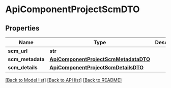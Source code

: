 # ApiComponentProjectScmDTO

## Properties
Name | Type | Description | Notes
------------ | ------------- | ------------- | -------------
**scm_url** | **str** |  | [optional] 
**scm_metadata** | [**ApiComponentProjectScmMetadataDTO**](ApiComponentProjectScmMetadataDTO.md) |  | [optional] 
**scm_details** | [**ApiComponentProjectScmDetailsDTO**](ApiComponentProjectScmDetailsDTO.md) |  | [optional] 

[[Back to Model list]](../README.md#documentation-for-models) [[Back to API list]](../README.md#documentation-for-api-endpoints) [[Back to README]](../README.md)

